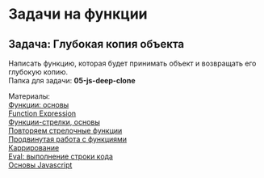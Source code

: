 # Задачи на функции
## Задача: Глубокая копия объекта

Написать функцию, которая будет принимать объект и возвращать его глубокую копию.  
Папка для задачи: **05-js-deep-clone**

Материалы:  
[Функции: основы](https://learn.javascript.ru/function-basics)  
[Function Expression](https://learn.javascript.ru/function-expressions)  
[Функции-стрелки, основы](https://learn.javascript.ru/arrow-functions-basics)  
[Повторяем стрелочные функции](https://learn.javascript.ru/arrow-functions)  
[Продвинутая работа с функциями](https://learn.javascript.ru/advanced-functions)  
[Каррирование](https://learn.javascript.ru/currying-partials)  
[Eval: выполнение строки кода](https://learn.javascript.ru/eval)  
[Основы Javascript](https://learn.javascript.ru/first-steps)
